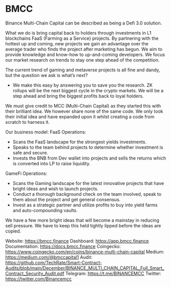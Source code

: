 # BMCC

Binance Multi-Chain Capital can be described as being a Defi 3.0 solution.

What we do is bring capital back to holders through investments in L1 blockchains FaaS (Farming as a Service) projects. By partnering with the hottest up and coming, new projects we gain an advantage over the average trader who finds the project after marketing has begun. We aim to provide knowledge and know-how to up-and-coming developers. We focus our market research on trends to stay one step ahead of the competition.

The current trend of gaming and metaverse projects is all fine and dandy, but the question we ask is what’s next?
- We make this easy by answering you to save you the research. ZK rollups will be the next biggest cycle in the crypto markets. We will be a step ahead and bring the biggest profits back to loyal holders.

We must give credit to MCC (Multi-Chain Capital) as they started this with their brilliant idea. We however share none of the same code. We only took their initial idea and have expanded upon it whilst creating a code from scratch to harness it.

Our business model:
FaaS Operations:
- Scans the FaaS landscape for the strongest yields investments.
- Speaks to the team behind projects to determine whether investment is safe and secure.
- Invests the BNB from Dev wallet into projects and sells the returns which is converted into LP to raise liquidity.

GameFi Operations:
- Scans the Gaming landscape for the latest innovative projects that have bright ideas and wish to launch projects.
- Conduct a thorough background check on the team involved, speak to them about the project and get general consensus.
- Invest as a strategic partner and utilize profits to buy into yield farms and auto-compounding vaults.

We have a few more bright ideas that will become a mainstay in reducing sell pressure. We have to keep this held tightly lipped before the ideas are copied.

Website: https://bmcc.finance
Dashboard: https://app.bmcc.finance
Documentation: https://docs.bmcc.finance
Coingecko: https://www.coingecko.com/en/coins/binance-multi-chain-capital
Medium: https://medium.com/@bmccapital1 
Audit: https://github.com/TechRate/Smart-Contract-Audits/blob/main/December/BINANCE_MULTI_CHAIN_CAPITAL_Full_Smart_Contract_Security_Audit.pdf 
Telegram: https://t.me/BINANCEMCC 
Twitter: https://twitter.com/Binancemcc 

